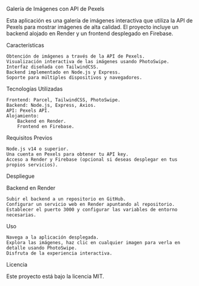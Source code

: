 Galería de Imágenes con API de Pexels

Esta aplicación es una galería de imágenes interactiva que utiliza la API de Pexels para mostrar imágenes de alta calidad. El proyecto incluye un backend alojado en Render y un frontend desplegado en Firebase.

Características

    Obtención de imágenes a través de la API de Pexels.
    Visualización interactiva de las imágenes usando PhotoSwipe.
    Interfaz diseñada con TailwindCSS.
    Backend implementado en Node.js y Express.
    Soporte para múltiples dispositivos y navegadores.

Tecnologías Utilizadas

    Frontend: Parcel, TailwindCSS, PhotoSwipe.
    Backend: Node.js, Express, Axios.
    API: Pexels API.
    Alojamiento:
        Backend en Render.
        Frontend en Firebase.

Requisitos Previos

    Node.js v14 o superior.
    Una cuenta en Pexels para obtener tu API key.
    Acceso a Render y Firebase (opcional si deseas desplegar en tus propios servicios).

Despliegue

Backend en Render

    Subir el backend a un repositorio en GitHub.
    Configurar un servicio web en Render apuntando al repositorio.
    Establecer el puerto 3000 y configurar las variables de entorno necesarias.

Uso

    Navega a la aplicación desplegada.
    Explora las imágenes, haz clic en cualquier imagen para verla en detalle usando PhotoSwipe.
    Disfruta de la experiencia interactiva.

Licencia

Este proyecto está bajo la licencia MIT.
